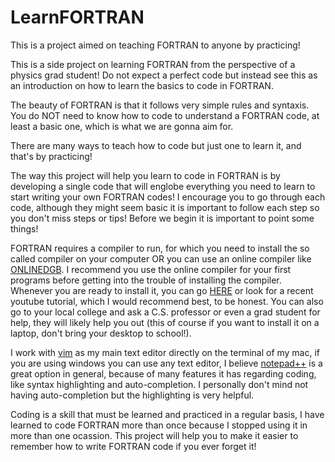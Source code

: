 # LearnFORTRAN
This is a project aimed on teaching FORTRAN to anyone by practicing!

This is a side project on learning FORTRAN from the perspective of a 
physics grad student! Do not expect a perfect code but instead see this
as an introduction on how to learn the basics to code in FORTRAN. 

The beauty of FORTRAN is that it follows very simple rules and syntaxis.
You do NOT need to know how to code to understand a FORTRAN code, at least
a basic one, which is what we are gonna aim for.

There are many ways to teach how to code but just one to learn it, 
and that's by practicing! 

The way this project will help you learn to code in FORTRAN is by 
developing a single code that will englobe everything you need to 
learn to start writing your own FORTRAN codes! I encourage you to 
go through each code, although they might seem basic it is important
to follow each step so you don't miss steps or tips!
Before we begin it is important to point some things!

FORTRAN requires a compiler to run, for which you need to install the so called compiler on your computer OR you can use an online compiler like [ONLINEDGB](https://www.onlinegdb.com/online_fortran_compiler). I recommend you use the online compiler for your first programs before getting into the trouble of installing the compiler. Whenever you are ready to install it, you can go [HERE](https://fortran-lang.org/learn/os_setup/install_gfortran) or look for a recent youtube tutorial, which I would recommend best, to be honest. You can also go to your local college and ask a C.S. professor or even a grad student for help, they will likely help you out (this of course if you want to install it on a laptop, don't bring your desktop to school!).

I work with [vim](https://www.vim.org) as my main text editor directly on the terminal of my mac, if you are using windows you can use any text editor, I believe [notepad++](https://notepad-plus-plus.org/downloads/) is a great option in general, because of many features it has regarding coding, like syntax highlighting and auto-completion. I personally don't mind not having auto-completion but the highlighting is very helpful.

Coding is a skill that must be learned and practiced in a regular basis, I have learned to code FORTRAN more than once because I stopped using it in more than one ocassion. This project will help you to make it easier to remember how to write FORTRAN code if you ever forget it! 

